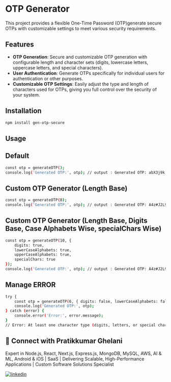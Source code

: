 # OTP Generator 

This project provides a flexible One-Time Password (OTP)generate secure OTPs with customizable settings to meet various security requirements.

## Features

- **OTP Generation**: Secure and customizable OTP generation with configurable length and character sets (digits, lowercase letters, uppercase letters, and special characters).
- **User Authentication**: Generate OTPs specifically for individual users for authentication or other purposes.
- **Customizable OTP Settings**: Easily adjust the type and length of characters used for OTPs, giving you full control over the security of your system.


## Installation
   ```bash
   npm install gen-otp-secure
``````
## Usage
## Default
```bash
const otp = generateOTP();
console.log('Generated OTP:', otp); // output : Generated OTP: abX3j9k
``````
## Custom OTP Generator (Length Base)

```bash
const otp = generateOTP(8);
console.log('Generated OTP:', otp); // output : Generated OTP: A4z#J2L9K5
``````

## Custom OTP Generator (Length Base, Digits Base, Case Alphabets Wise, specialChars Wise)
```bash
const otp = generateOTP(10, {
    digits: true,
    lowerCaseAlphabets: true,
    upperCaseAlphabets: true,
    specialChars: true
});
console.log('Generated OTP:', otp); // output : Generated OTP: A4z#J2L9K5
``````
## Manage ERROR

```bash
try {
    const otp = generateOTP(6, { digits: false, lowerCaseAlphabets: false });
    console.log('Generated OTP:', otp);
} catch (error) {
    console.error('Error:', error.message);
}
// Error: At least one character type (digits, letters, or special chars) must be enabled.
``````


## 🔗 Connect with Pratikkumar Ghelani
Expert in Node.js, React, Next.js, Express.js, MongoDB, MySQL, AWS, AI & ML, Android & iOS | SaaS | Delivering Scalable, High-Performance Applications | Custom Software Solutions Specialist

[![linkedin](https://img.shields.io/badge/linkedin-0A66C2?style=for-the-badge&logo=linkedin&logoColor=white)](https://www.linkedin.com/in/pratikghelani86/) 


